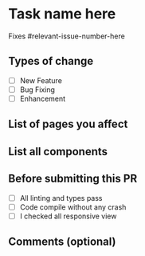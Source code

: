 # Task name here

Fixes #relevant-issue-number-here

## Types of change

- [ ] New Feature
- [ ] Bug Fixing
- [ ] Enhancement

## List of pages you affect

## List all components


## Before submitting this PR

- [ ] All linting and types pass
- [ ] Code compile without any crash
- [ ] I checked all responsive view

## Comments (optional)